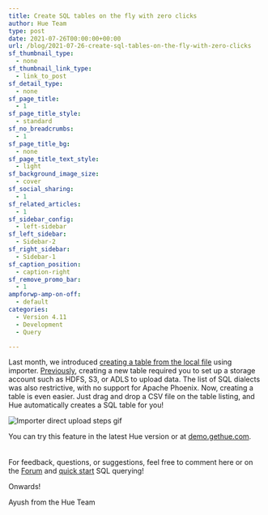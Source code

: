 ```yaml
---
title: Create SQL tables on the fly with zero clicks
author: Hue Team
type: post
date: 2021-07-26T00:00:00+00:00
url: /blog/2021-07-26-create-sql-tables-on-the-fly-with-zero-clicks
sf_thumbnail_type:
  - none
sf_thumbnail_link_type:
  - link_to_post
sf_detail_type:
  - none
sf_page_title:
  - 1
sf_page_title_style:
  - standard
sf_no_breadcrumbs:
  - 1
sf_page_title_bg:
  - none
sf_page_title_text_style:
  - light
sf_background_image_size:
  - cover
sf_social_sharing:
  - 1
sf_related_articles:
  - 1
sf_sidebar_config:
  - left-sidebar
sf_left_sidebar:
  - Sidebar-2
sf_right_sidebar:
  - Sidebar-1
sf_caption_position:
  - caption-right
sf_remove_promo_bar:
  - 1
ampforwp-amp-on-off:
  - default
categories:
  - Version 4.11
  - Development
  - Query

---
```


Last month, we introduced [creating a table from the local file](/blog/2021-05-26-improved-hue-importer-select-a-file-choose-a-dialect-create-a-table/) using importer. [Previously](/import-data-to-be-queried-via-the-self-service-drag-drop-create-table-wizard/), creating a new table required you to set up a storage account such as HDFS, S3, or ADLS to upload data. The list of SQL dialects was also restrictive, with no support for Apache Phoenix. Now, creating a table is even easier. Just drag and drop a CSV file on the table listing, and Hue automatically creates a SQL table for you!

![Importer direct upload steps gif](https://cdn.gethue.com/uploads/2021/07/drag_and_drop_importer2.gif)


You can try this feature in the latest Hue version or at [demo.gethue.com](https://demo.gethue.com/hue/indexer/importer).  
</br>
</br>
For feedback, questions, or suggestions, feel free to comment here or on the [Forum](https://discourse.gethue.com/) and [quick start](https://docs.gethue.com/quickstart/) SQL querying!

Onwards!

Ayush from the Hue Team